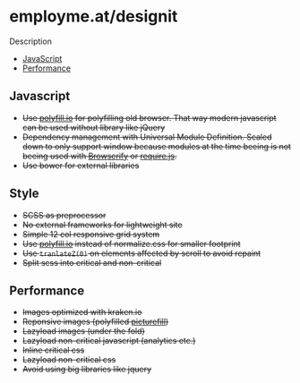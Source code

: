 # employme.at/designit

Description

- [JavaScript](#javascript)
- [Performance](#performance)

## Javascript

- ~~Use [polyfill.io](http://cdn.polyfill.io/v1/) for polyfilling old browser. That way modern javascript can be used without library like jQuery~~
- ~~Dependency management with Universal Module Definition. Scaled down to only support window because modules at the time beeing is not beeing used with [Browserify](http://browserify.org/) or [require.js](http://requirejs.org/).~~
- ~~Use bower for external libraries~~

## Style

- ~~SCSS as preprocessor~~
- ~~No external frameworks for lightweight site~~
- ~~Simple 12 col responsive grid system~~
- ~~Use [polyfill.io](http://cdn.polyfill.io/v1/) instead of normalize.css for smaller footprint~~
- ~~Use `tranlateZ(0)` on elements affected by scroll to avoid repaint~~
- ~~Split scss into critical and non-critical~~

## Performance

- ~~Images optimized with kraken.io~~
- ~~Reponsive images (polyfilled [picturefill](https://github.com/scottjehl/picturefill))~~
- ~~Lazyload images (under the fold)~~
- ~~Lazyload non-critical javascript (analytics etc.)~~
- ~~Inline critical css~~
- ~~Lazyload non-critical css~~
- ~~Avoid using big libraries like jquery~~

